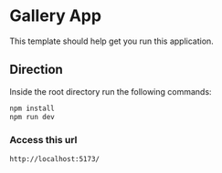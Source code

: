 # Gallery App

This template should help get you run this application.

## Direction

Inside the root directory run the following commands:

```sh
npm install
npm run dev
```

### Access this url

```sh
http://localhost:5173/
```
